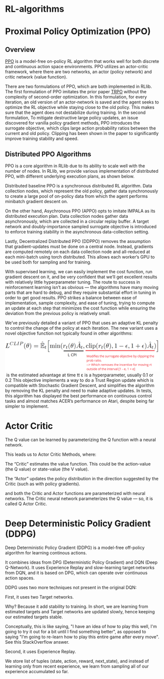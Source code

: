 # RL-algorithms

# Proximal Policy Optimization (PPO)

## Overview 

[PPO](https://arxiv.org/abs/1707.06347) is a model-free on-policy RL algorithm that works well for both discrete and continuous action space environments. PPO utilizes an actor-critic framework, where there are two networks, an actor (policy network) and critic network (value function). 

There are two formulations of PPO, which are both implemented in RLlib. The first formulation of PPO imitates the prior paper [TRPO](https://arxiv.org/abs/1502.05477) without the complexity of second-order optimization. In this formulation, for every iteration, an old version of an actor-network is saved and the agent seeks to optimize the RL objective while staying close to the old policy. This makes sure that the agent does not destabilize during training. In the second formulation, To mitigate destructive large policy updates, an issue discovered for vanilla policy gradient methods, PPO introduces the surrogate objective, which clips large action probability ratios between the current and old policy. Clipping has been shown in the paper to significantly improve training stability and speed. 

## Distributed PPO Algorithms

PPO is a core algorithm in RLlib due to its ability to scale well with the number of nodes. In RLlib, we provide various implementation of distributed PPO, with different underlying execution plans, as shown below. 

Distributed baseline PPO is a synchronous distributed RL algorithm. Data collection nodes, which represent the old policy, gather data synchronously to create a large pool of on-policy data from which the agent performs minibatch gradient descent on.

On the other hand, Asychronous PPO (APPO) opts to imitate IMPALA as its distributed execution plan. Data collection nodes gather data asynchronously, which are collected in a circular replay buffer. A target network and doubly-importance sampled surrogate objective is introduced to enforce training stability in the asynchronous data-collection setting.

Lastly, Decentralized Distributed PPO (DDPPO) removes the assumption that gradient-updates must be done on a central node.  Instead, gradients are computed remotely on each data collection node and all-reduced at each mini-batch using torch distributed. This allows each worker’s GPU to be used both for sampling and for training.

With supervised learning, we can easily implement the cost function, run gradient descent on it, and be very confident that we’ll get excellent results with relatively little hyperparameter tuning. The route to success in reinforcement learning isn’t as obvious — the algorithms have many moving parts that are hard to debug, and they require substantial effort in tuning in order to get good results. PPO strikes a balance between ease of implementation, sample complexity, and ease of tuning, trying to compute an update at each step that minimizes the cost function while ensuring the deviation from the previous policy is relatively small.

We’ve previously detailed a variant of PPO that uses an adaptive KL penalty to control the change of the policy at each iteration. The new variant uses a novel objective function not typically found in other algorithms:

![loss function](loss_function_ppo.png)
​
 is the estimated advantage at time tt
ε is a hyperparameter, usually 0.1 or 0.2
This objective implements a way to do a Trust Region update which is compatible with Stochastic Gradient Descent, and simplifies the algorithm by removing the KL penalty and need to make adaptive updates. In tests, this algorithm has displayed the best performance on continuous control tasks and almost matches ACER’s performance on Atari, despite being far simpler to implement.

# Actor Critic 

The Q value can be learned by parameterizing the Q function with a neural network.

This leads us to Actor Critic Methods, where:

The “Critic” estimates the value function. This could be the action-value (the Q value) or state-value (the V value).

The “Actor” updates the policy distribution in the direction suggested by the Critic (such as with policy gradients).

and both the Critic and Actor functions are parameterized with neural networks. The Critic neural network parameterizes the Q value — so, it is called Q Actor Critic.

# Deep Deterministic Policy Gradient (DDPG)

Deep Deterministic Policy Gradient (DDPG) is a model-free off-policy algorithm for learning continous actions.

It combines ideas from DPG (Deterministic Policy Gradient) and DQN (Deep Q-Network). It uses Experience Replay and slow-learning target networks from DQN, and it is based on DPG, which can operate over continuous action spaces.

DDPG uses two more techniques not present in the original DQN:

First, it uses two Target networks.

Why? Because it add stability to training. In short, we are learning from estimated targets and Target networks are updated slowly, hence keeping our estimated targets stable.

Conceptually, this is like saying, "I have an idea of how to play this well, I'm going to try it out for a bit until I find something better", as opposed to saying "I'm going to re-learn how to play this entire game after every move". See this StackOverflow answer.

Second, it uses Experience Replay.

We store list of tuples (state, action, reward, next_state), and instead of learning only from recent experience, we learn from sampling all of our experience accumulated so far.
